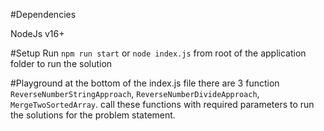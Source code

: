 #Dependencies

NodeJs v16+

#Setup
Run `npm run start` or `node index.js` from root of the application folder to run the solution

#Playground
at the bottom of the index.js file there are 3 function `ReverseNumberStringApproach`, `ReverseNumberDivideApproach`, `MergeTwoSortedArray`. call these functions with required 
parameters to run the solutions for the problem statement. 
